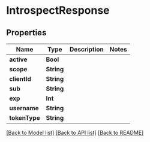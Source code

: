 # IntrospectResponse

## Properties
Name | Type | Description | Notes
------------ | ------------- | ------------- | -------------
**active** | **Bool** |  | 
**scope** | **String** |  | 
**clientId** | **String** |  | 
**sub** | **String** |  | 
**exp** | **Int** |  | 
**username** | **String** |  | 
**tokenType** | **String** |  | 

[[Back to Model list]](../README.md#documentation-for-models) [[Back to API list]](../README.md#documentation-for-api-endpoints) [[Back to README]](../README.md)


